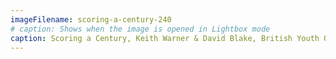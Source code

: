 ```yaml
---
imageFilename: scoring-a-century-240
# caption: Shows when the image is opened in Lightbox mode
caption: Scoring a Century, Keith Warner & David Blake, British Youth Opera
---
```

